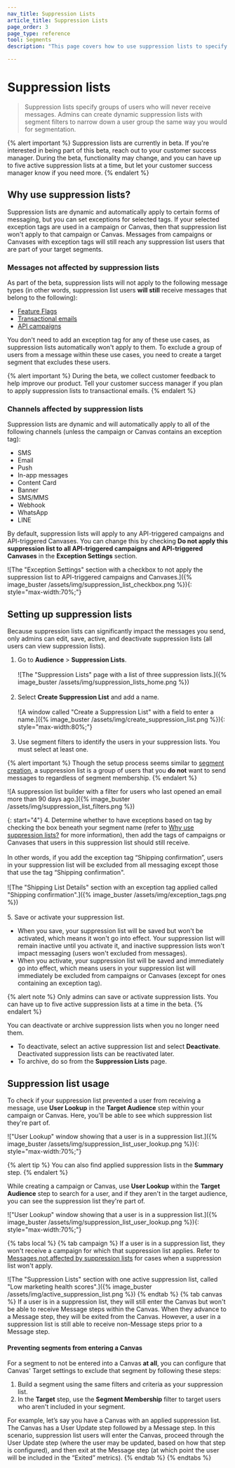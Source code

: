 ```yaml
---
nav_title: Suppression Lists
article_title: Suppression Lists
page_order: 3
page_type: reference
tool: Segments
description: "This page covers how to use suppression lists to specify which users should never receive your messages."

---
```


# Suppression lists

> Suppression lists specify groups of users who will never receive messages. Admins can create dynamic suppression lists with segment filters to narrow down a user group the same way you would for segmentation.

{% alert important %}
Suppression lists are currently in beta. If you're interested in being part of this beta, reach out to your customer success manager. During the beta, functionality may change, and you can have up to five active suppression lists at a time, but let your customer success manager know if you need more. 
{% endalert %}

## Why use suppression lists?

Suppression lists are dynamic and automatically apply to certain forms of messaging, but you can set exceptions for selected tags. If your selected exception tags are used in a campaign or Canvas, then that suppression list won't apply to that campaign or Canvas. Messages from campaigns or Canvases with exception tags will still reach any suppression list users that are part of your target segments.

### Messages not affected by suppression lists

As part of the beta, suppression lists will not apply to the following message types (in other words, suppression list users **will still** receive messages that belong to the following):
- [Feature Flags]({{site.baseurl}}/user_guide/engagement_tools/canvas/canvas_components/feature_flags/)
- [Transactional emails]({{site.baseurl}}/user_guide/message_building_by_channel/email/transactional_message_api_campaign/)
- [API campaigns]({{site.baseurl}}/api/api_campaigns/)

You don't need to add an exception tag for any of these use cases, as suppression lists automatically won't apply to them. To exclude a group of users from a message within these use cases, you need to create a target segment that excludes these users.

{% alert important %}
During the beta, we collect customer feedback to help improve our product. Tell your customer success manager if you plan to apply suppression lists to transactional emails.
{% endalert %}

### Channels affected by suppression lists

Suppression lists are dynamic and will automatically apply to all of the following channels (unless the campaign or Canvas contains an exception tag): 
- SMS
- Email
- Push
- In-app messages
- Content Card
- Banner
- SMS/MMS
- Webhook
- WhatsApp
- LINE

By default, suppression lists will apply to any API-triggered campaigns and API-triggered Canvases. You can change this by checking **Do not apply this suppression list to all API-triggered campaigns and API-triggered Canvases** in the **Exception Settings** section.

![The "Exception Settings" section with a checkbox to not apply the suppression list to API-triggered campaigns and Canvases.]({% image_buster /assets/img/suppression_list_checkbox.png %}){: style="max-width:70%;"}

## Setting up suppression lists

Because suppression lists can significantly impact the messages you send, only admins can edit, save, active, and deactivate suppression lists (all users can view suppression lists).

1. Go to **Audience** > **Suppression Lists**.<br><br>![The "Suppression Lists" page with a list of three suppression lists.]({% image_buster /assets/img/suppression_lists_home.png %})<br><br>
2. Select **Create Suppression List** and add a name.<br><br>![A window called "Create a Suppression List" with a field to enter a name.]({% image_buster /assets/img/create_suppression_list.png %}){: style="max-width:80%;"}<br><br>
3. Use segment filters to identify the users in your suppression lists. You must select at least one.

{% alert important %}
Though the setup process seems similar to [segment creation]({{site.baseurl}}/user_guide/engagement_tools/segments/creating_a_segment/), a suppression list is a group of users that you **do not** want to send messages to regardless of segment membership.
{% endalert %}

![A suppression list builder with a filter for users who last opened an email more than 90 days ago.]({% image_buster /assets/img/suppression_list_filters.png %})

{: start="4"}
4. Determine whether to have exceptions based on tag by checking the box beneath your segment name (refer to [Why use suppression lists?](#why-use-suppression-lists) for more information), then add the tags of campaigns or Canvases that users in this suppression list should still receive. <br><br>In other words, if you add the exception tag “Shipping confirmation”, users in your suppression list will be excluded from all messaging except those that use the tag “Shipping confirmation".<br><br>![The "Shipping List Details" section with an exception tag applied called "Shipping confirmation".]({% image_buster /assets/img/exception_tags.png %})<br><br>
5. Save or activate your suppression list.
- When you save, your suppression list will be saved but won't be activated, which means it won't go into effect. Your suppression list will remain inactive until you activate it, and inactive suppression lists won't impact messaging (users won't excluded from messages).
- When you activate, your suppression list will be saved and immediately go into effect, which means users in your suppression list will immediately be excluded from campaigns or Canvases (except for ones containing an exception tag).

{% alert note %}
Only admins can save or activate suppression lists. You can have up to five active suppression lists at a time in the beta.
{% endalert %}

You can deactivate or archive suppression lists when you no longer need them. 
- To deactivate, select an active suppression list and select **Deactivate**. Deactivated suppression lists can be reactivated later.
- To archive, do so from the **Suppression Lists** page.

## Suppression list usage

To check if your suppression list prevented a user from receiving a message, use **User Lookup** in the **Target Audience** step within your campaign or Canvas. Here, you'll be able to see which suppression list they're part of.

!["User Lookup" window showing that a user is in a suppression list.]({% image_buster /assets/img/suppression_list_user_lookup.png %}){: style="max-width:70%;"}

{% alert tip %}
You can also find applied suppression lists in the **Summary** step.
{% endalert %}

While creating a campaign or Canvas, use **User Lookup** within the **Target Audience** step to search for a user, and if they aren't in the target audience, you can see the suppression list they're part of. 

!["User Lookup" window showing that a user is in a suppression list.]({% image_buster /assets/img/suppression_list_user_lookup.png %}){: style="max-width:70%;"}

{% tabs local %}
{% tab campaign %}
If a user is in a suppression list, they won't receive a campaign for which that suppression list applies. Refer to [Messages not affected by suppression lists](#messages-not-affected-by-suppression-lists) for cases when a suppression list won't apply.

![The "Suppression Lists" section with one active suppression list, called "Low marketing health scores".]({% image_buster /assets/img/active_suppression_list.png %})
{% endtab %}
{% tab canvas %}
If a user is in a suppression list, they will still enter the Canvas but won't be able to receive Message steps within the Canvas. When they advance to a Message step, they will be exited from the Canvas. However, a user in a suppression list is still able to receive non-Message steps prior to a Message step. 

#### Preventing segments from entering a Canvas

For a segment to not be entered into a Canvas **at all**, you can configure that Canvas' Target settings to exclude that segment by following these steps:

1. Build a segment using the same filters and criteria as your suppression list.
2. In the **Target** step, use the **Segment Membership** filter to target users who aren't included in your segment.

For example, let’s say you have a Canvas with an applied suppression list. The Canvas has a User Update step followed by a Message step. In this scenario, suppression list users will enter the Canvas, proceed through the User Update step (where the user may be updated, based on how that step is configured), and then exit at the Message step (at which point the user will be included in the “Exited” metrics). 
{% endtab %}
{% endtabs %}

